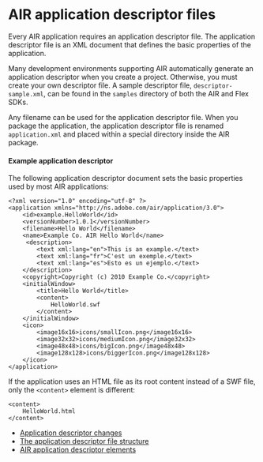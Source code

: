 # AIR application descriptor files

<div>

Every AIR application requires an application descriptor file. The application
descriptor file is an XML document that defines the basic properties of the
application.

Many development environments supporting AIR automatically generate an
application descriptor when you create a project. Otherwise, you must create
your own descriptor file. A sample descriptor file, `descriptor-sample.xml`, can
be found in the `samples` directory of both the AIR and Flex SDKs.

Any filename can be used for the application descriptor file. When you package
the application, the application descriptor file is renamed `application.xml`
and placed within a special directory inside the AIR package.

<div>

#### Example application descriptor

The following application descriptor document sets the basic properties used by
most AIR applications:

    <?xml version="1.0" encoding="utf-8" ?>
    <application xmlns="http://ns.adobe.com/air/application/3.0">
        <id>example.HelloWorld</id>
        <versionNumber>1.0.1</versionNumber>
        <filename>Hello World</filename>
        <name>Example Co. AIR Hello World</name>
         <description>
            <text xml:lang="en">This is an example.</text>
            <text xml:lang="fr">C'est un exemple.</text>
            <text xml:lang="es">Esto es un ejemplo.</text>
        </description>
        <copyright>Copyright (c) 2010 Example Co.</copyright>
        <initialWindow>
            <title>Hello World</title>
            <content>
                HelloWorld.swf
            </content>
        </initialWindow>
        <icon>
            <image16x16>icons/smallIcon.png</image16x16>
            <image32x32>icons/mediumIcon.png</image32x32>
            <image48x48>icons/bigIcon.png</image48x48>
            <image128x128>icons/biggerIcon.png</image128x128>
        </icon>
    </application>

If the application uses an HTML file as its root content instead of a SWF file,
only the `<content>` element is different:

    <content>
        HelloWorld.html
    </content>

</div>

- [Application descriptor changes](WSfffb011ac560372f-1f98376f1293df83869-8000.html)
- [The application descriptor file structure](WS5b3ccc516d4fbf351e63e3d118666ade46-7f84.html)
- [AIR application descriptor elements](WSfffb011ac560372f2fea1812938a6e463-8000.html)

</div>

<div>

<div>



</div>

</div>
